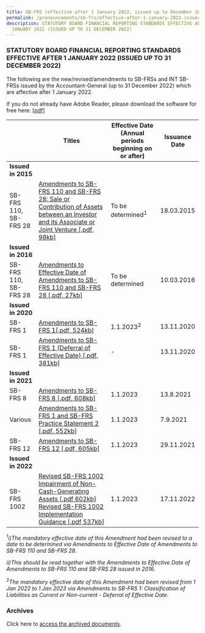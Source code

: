 ```yaml
---
title: SB-FRS (effective after 1 January 2022, issued up to December 2022)
permalink: /pronouncements/sb-frs/effective-after-1-january-2022-issued-up-to-december-2022/
description: STATUTORY BOARD FINANCIAL REPORTING STANDARDS EFFECTIVE AFTER 1
  JANUARY 2022 (ISSUED UP TO 31 DECEMBER 2022)
---
```


### STATUTORY BOARD FINANCIAL REPORTING STANDARDS EFFECTIVE AFTER 1 JANUARY 2022 (ISSUED UP TO 31 DECEMBER 2022)

  

The following are the new/revised/amendments to SB-FRSs and INT SB-FRSs issued by the Accountant-General (up to 31 December 2022) which are affective after 1 January 2022.

If you do not already have Adobe Reader, please download the software for free here: [\[pdf\]](http://www.adobe.com/products/acrobat/readstep2.html)



| | Titles | Effective Date (Annual periods beginning on or after) | Issuance Date |
| -------- | -------- | -------- | -------- |
| **Issued in 2015** |  |  |  |
| SB-FRS 110,<br>SB-FRS 28 | [Amendments to SB-FRS 110 and SB-FRS 28: Sale or Contribution of Assets between an Investor and its Associate or Joint Venture \[.pdf, 98kb\]](/files/Docs/Default%20Source/Sb%20Frs/Aft%201%20Jan%202019%20to%20Dec%202019/Titles/amendments_to_sb-frs_110_and_sb-frs_28.pdf) | To be determined<sup>1</sup> | 18.03.2015 |
| **Issued in 2016** |  |  |  |
| SB-FRS 110,<br>SB-FRS 28 | [Amendments to Effective Date of Amendments to SB-FRS 110 and SB-FRS 28 [.pdf, 27kb]](/files/Docs/Default%20Source/Sb%20Frs/Aft%201%20Jan%202019%20to%20Dec%202019/Titles/amendments_to_effective_date_of_amendments_to_sb-frs_110_and_sb-frs_28.pdf) | To be determined | 10.03.2016 |
| **Issued in 2020** |  |  |  |
| SB-FRS 1 | [Amendments to SB-FRS 1[.pdf, 524kb]](/files/Docs/Default%20Source/Sb%20Frs/Aft%201%20Jan%202020%20to%20Dec%202020/amendments-to-sb-frs-1.pdf) | 1.1.2023<sup>2</sup> | 13.11.2020 |
| SB-FRS 1 | [Amendments to SB-FRS 1 (Deferral of Effective Date) [.pdf, 381kb]](/files/Docs/Default%20Source/Sb%20Frs/Aft%201%20Jan%202020%20to%20Dec%202020/amendments-to-sb-frs-1---deferral-of-effective-date.pdf) | \- | 13.11.2020 |
| **Issued in 2021** |  |  |  |
| SB-FRS 8 | [Amendments to SB-FRS 8 [.pdf, 608kb]](/files/Docs/Default%20Source/Sb%20Frs/Aft%201%20Jan%202021%20to%20Dec%202021/amendments-to-sb-frs-8.pdf) | 1.1.2023 | 13.8.2021 |
| Various | [Amendments to SB-FRS 1 and SB-FRS Practice Statement 2 [.pdf, 552kb]](/files/Docs/Default%20Source/Sb%20Frs/Aft%201%20Jan%202021%20to%20Dec%202021/amendments-to-sb-frs-1-and-sb-frs-practice-statement-2.pdf) | 1.1.2023 | 7.9.2021 |
| SB-FRS 12 | [Amendments to SB-FRS 12 [.pdf, 605kb]](/files/Docs/Default%20Source/Sb%20Frs/Aft%201%20Jan%202021%20to%20Dec%202021/amendments-to-sb-frs-12.pdf) | 1.1.2023 | 29.11.2021 |
| **Issued in 2022** |  |  |  |
| SB-FRS 1002 | [Revised SB-FRS 1002 Impairment of Non-Cash-Generating Assets [.pdf 602kb]](/files/Docs/Default%20Source/Sb%20Frs/Aft%201%20Jan%202022%20to%20Dec%202022/sb-frs-1002.pdf)<br>[Revised SB-FRS 1002 Implementation Guidance [.pdf 537kb]](/files/Docs/Default%20Source/Sb%20Frs/Aft%201%20Jan%202022%20to%20Dec%202022/sb-frs-1002-implementation-guidance.pdf) | 1.1.2023 | 17.11.2022 |

<sup>1</sup>*i)The mandatory effective date of this Amendment had been revised to a date to be determined via Amendments to Effective Date of Amendments to SB-FRS 110 and SB-FRS 28.*

*ii)This should be read together with the Amendments to Effective Date of Amendments to SB-FRS 110 and SB-FRS 28 issued in 2016.*

<sup>2</sup>*The mandatory effective date of this Amendment had been revised from 1 Jan 2022 to 1 Jan 2023 via Amendments to SB-FRS 1: Classification of Liabilities as Current or Non-current - Deferral of Effective Date.*

### Archives 

Click here to [access the archived documents](/pronouncements/sb-frs/archives/).